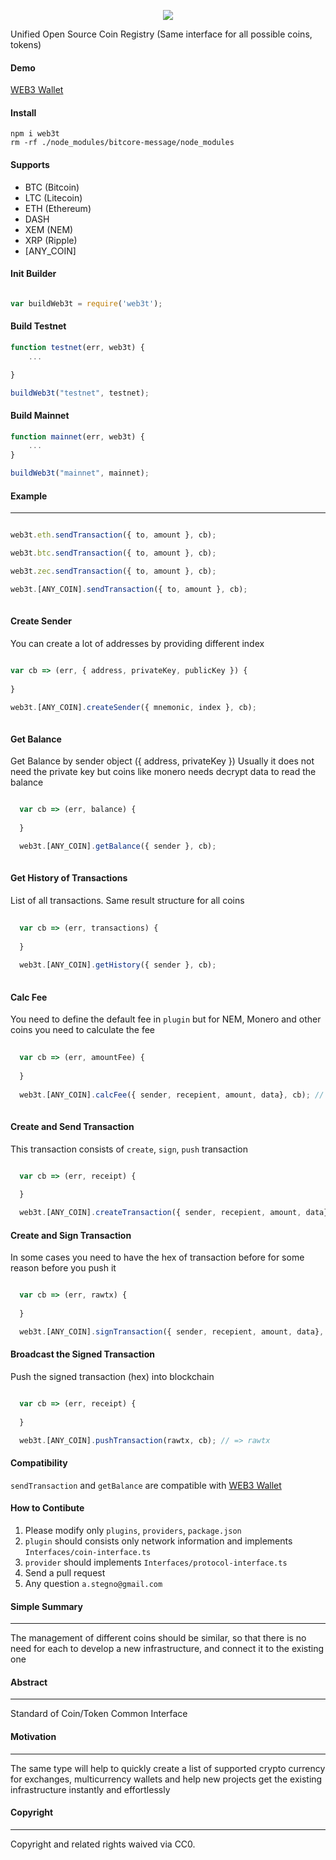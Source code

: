
<p align="center">
  <img src="http://res.cloudinary.com/nixar-work/image/upload/v1534729062/Screen_Shot_2018-08-20_at_04.36.54.png">
</p>


Unified Open Source Coin Registry (Same interface for all possible coins, tokens)

#### Demo

[WEB3 Wallet](https://chrome.google.com/webstore/detail/web3-wallet/ifagkkjladbaocinenklelnaailedikm)

#### Install

```
npm i web3t
rm -rf ./node_modules/bitcore-message/node_modules
```

#### Supports

* BTC (Bitcoin)
* LTC (Litecoin)
* ETH (Ethereum)
* DASH 
* XEM (NEM)
* XRP (Ripple)
* [ANY_COIN]

#### Init Builder

```Javascript

var buildWeb3t = require('web3t');

```

#### Build Testnet

```Javascript 
function testnet(err, web3t) {
    ... 

}

buildWeb3t("testnet", testnet);

```


#### Build Mainnet

```Javascript 
function mainnet(err, web3t) {
    ... 
}

buildWeb3t("mainnet", mainnet);

```

#### Example
----

```Javascript 

web3t.eth.sendTransaction({ to, amount }, cb);

web3t.btc.sendTransaction({ to, amount }, cb);

web3t.zec.sendTransaction({ to, amount }, cb);

web3t.[ANY_COIN].sendTransaction({ to, amount }, cb);
  
```

#### Create Sender
You can create a lot of addresses by providing different index

```Javascript

var cb => (err, { address, privateKey, publicKey }) {
  
}

web3t.[ANY_COIN].createSender({ mnemonic, index }, cb);
  
```

#### Get Balance
Get Balance by sender object ({ address, privateKey })
Usually it does not need the private key but coins like monero needs decrypt data to read the balance

```Javascript  

  var cb => (err, balance) {
  
  }

  web3t.[ANY_COIN].getBalance({ sender }, cb);
  
```

#### Get History of Transactions
List of all transactions. Same result structure for all coins

```Javascript 
  
  var cb => (err, transactions) {
  
  }
  
  web3t.[ANY_COIN].getHistory({ sender }, cb);
  
```

#### Calc Fee 
You need to define the default fee in `plugin` but for NEM, Monero and other coins you need to calculate the fee

```Javascript   
  
  var cb => (err, amountFee) {
  
  }
  
  web3t.[ANY_COIN].calcFee({ sender, recepient, amount, data}, cb); // => fee
  
```

#### Create and Send Transaction
This transaction consists of `create`, `sign`, `push` transaction

```Javascript   

  var cb => (err, receipt) {
  
  }

  web3t.[ANY_COIN].createTransaction({ sender, recepient, amount, data}, cb); // => tx

```

#### Create and Sign Transaction
In some cases you need to have the hex of transaction before for some reason before you push it

```Javascript   

  var cb => (err, rawtx) {
  
  }

  web3t.[ANY_COIN].signTransaction({ sender, recepient, amount, data}, cb); // => rawtx

```

#### Broadcast the Signed Transaction
Push the signed transaction (hex) into blockchain

```Javascript   

  var cb => (err, receipt) {
  
  }

  web3t.[ANY_COIN].pushTransaction(rawtx, cb); // => rawtx

```



#### Compatibility

`sendTransaction` and `getBalance` are compatible with [WEB3 Wallet](https://chrome.google.com/webstore/detail/web3-wallet/ifagkkjladbaocinenklelnaailedikm)


#### How to Contibute

1. Please modify only `plugins`, `providers`, `package.json`
2. `plugin` should consists only network information and implements `Interfaces/coin-interface.ts`
3. `provider` should implements `Interfaces/protocol-interface.ts`
4. Send a pull request
5. Any question `a.stegno@gmail.com`

#### Simple Summary
----

The management of different coins should be similar, so that there is no need for each to develop a new infrastructure, and connect it to the existing one


#### Abstract

----

Standard of Coin/Token Common Interface

#### Motivation
----

The same type will help to quickly create a list of supported crypto currency for exchanges, multicurrency wallets and help new projects get the existing infrastructure instantly and effortlessly


#### Copyright
----

Copyright and related rights waived via CC0.
